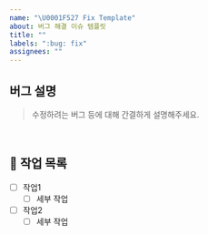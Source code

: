 ```yaml
---
name: "\U0001F527 Fix Template"
about: 버그 해결 이슈 템플릿
title: ""
labels: ":bug: fix"
assignees: ""
---
```


## 버그 설명

> 수정하려는 버그 등에 대해 간결하게 설명해주세요.

<br>

## 📝 작업 목록

- [ ] 작업1
    - [ ] 세부 작업
- [ ] 작업2
    - [ ] 세부 작업

<br>

<!-- ## 💡 참고 자료 -->